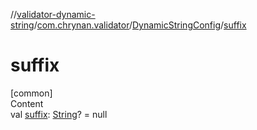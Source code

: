 //[validator-dynamic-string](../../../index.md)/[com.chrynan.validator](../index.md)/[DynamicStringConfig](index.md)/[suffix](suffix.md)



# suffix  
[common]  
Content  
val [suffix](suffix.md): [String](https://kotlinlang.org/api/latest/jvm/stdlib/kotlin/-string/index.html)? = null  



